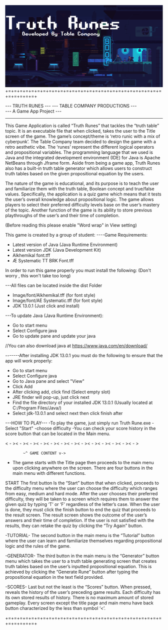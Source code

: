 <body>
	<div align="center">
		<img src="78576062_753630931714879_8864342612341948416_n.png">
	</div>
</body>
+=+=+=+=+=+=+=+=+=+=+=+=+=+=+=+=+=+=+=+=+=+=+=+=+=+=+=+=+=+=+=+=+

--- TRUTH RUNES ---
--- TABLE COMPANY PRODUCTIONS ---	               
--- A Game App Project --- 	            
_____________________________________________________________

This Game Application is called “Truth Runes” that tackles the “truth table” topic. It is an executable file that when clicked, takes the user to the Title screen of the game. The game’s concept/theme is ‘retro runic with a mix of cyberpunk’. The Table Company team decided to design the game with a retro aesthetic vibe. The ‘runes’ represent the different logical operators and propositional variables. The programming language that we used is Java and the integrated development environment (IDE) for Java is Apache NetBeans through Jframe form. Aside from being a game app, Truth Runes also has a built-in truth table generator which allows users to construct truth tables based on the given propositional equation by the users.

The nature of the game is educational, and its purpose is to teach the user and familiarize them with the truth table, Boolean concept and true/false values. Specifically, the application is a quiz game which means that it tests the user’s overall knowledge about propositional logic. The game allows players to select their preferred difficulty levels base on the user’s mastery of the topic. Another function of the game is its ability to store previous playthroughs of the user’s and their time of completion.

(Before reading this please enable "Word wrap" in View setting)

This game is created by a group of student:
----Game Requirements: 
- Latest version of Java (Java Runtime Environment)
- Latest version JDK (Java Development Kit) 
- Alkhemikal font.tff
- Æ Systematic TT BRK Font.tff

In order to run this game properly you must install the following:
(Don't worry , this won't take too long)

---All files can be located inside the dist Folder
- Image/font/Alkhemikal.tff  (for font style) 
- Image/font/AE Systematic.tff  (for font style)
- JDK 13.0.1 (Just click and install)

---To update Java (Java Runtime Environment):
- Go to start menu
- Select Configure java
- Go to update pane and update your java

//You can also download java at https://www.java.com/en/download/

-------After installing JDK 13.0.1 you must do the following to ensure that the app will work properly:
- Go to start menu
- Select Configure java
- Go to Java pane and select "View"
- Click Add
- After clicking add, click find (Select empty slot)
- JRE finder will pop-up, just click next
- Find the file directory of your installed JDK 13.0.1 (Usually located at C:/Program Files/Java/)
- Select jdk-13.0.1 and select next then click finish after

---HOW TO PLAY---
-To play the game, just simply run Truth Rune.exe 
-Select "Start" 
-choose difficulty 
-You can check your score history in the score button that can
be located in the Main menu.

< - >< - >< - >< - >< - >< - >< - >< - >< - >< - >< - >< - >< - >
 		
			~^ GAME CONTENT v->

- The game starts with the Title page then proceeds to the main menu upon clicking anywhere on the screen.  There are four buttons in the main menu with different functions.

START
 	The first button Is the “Start” button that when clicked, proceeds to the difficulty menu where the user can choose the difficulty which ranges from easy, medium and hard mode. After the user chooses their preferred difficulty, they will be taken to a screen which requires them to answer the given quiz by typing ‘T’ or ‘F’ regardless of the letter’s case. When the user is done, they must click the finish button to end the quiz that proceeds to the result screen. The result screen shows the outcome of the user’s answers and their time of completion. If the user is not satisfied with the results, they can retake the quiz by clicking the “Try Again” button.


-TUTORIAL-
	The second button in the main menu is the “Tutorial” button where the user can learn and familiarize themselves regarding propositional logic and the rules of the game. 

-GENERATOR-
	The third button in the main menu is the “Generator” button menu which takes the user to a truth table generating screen that creates truth tables based on the user’s inputted propositional equation. This is achieved by clicking the “Generate Rune” button after typing the propositional equation in the text field provided.


-SCORES-
	Last but not the least is the “Scores” button. When pressed, reveals the history of the user’s preceding game results. Each difficulty has its own stored results of history. There is no maximum amount of stored gameplay. Every screen except the title page and main menu have back button characterized by the less than symbol ‘<’. 


+=+=+=+=+=+=+=+=+=+=+=+=+=+=+=+=+=+=+=+=+=+=+=+=+=+=+=+=+=+=+=+=+
